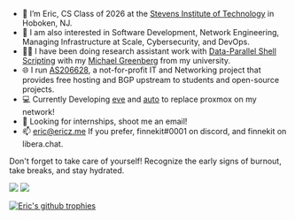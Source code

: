 - 👋 I’m Eric, CS Class of 2026 at the [Stevens Institute of Technology](https://stevens.edu) in Hoboken, NJ.
- 👀 I am also interested in Software Development, Network Engineering, Managing Infrastructure at Scale, Cybersecurity, and DevOps.
- 🧑‍🔬 I have been doing research assistant work with [Data-Parallel Shell Scripting](https://github.com/binpash) with my [Michael Greenberg](https://greenberg.science/) from my university.
- 🌐 I run [AS206628](https://as206628.net), a not-for-profit IT and Networking project that provides free hosting and BGP upstream to students and open-source projects.
- 💻 Currently Developing [eve](https://github.com/BasedDevelopment/eve) and [auto](https://github.com/BasedDevelopment/auto) to replace proxmox on my network!
- 🌈 Looking for internships, shoot me an email!
- 📫 eric@ericz.me If you prefer, finnekit#0001 on discord, and finnekit on libera.chat.

Don't forget to take care of yourself! Recognize the early signs of burnout, take breaks, and stay hydrated.

<img src="https://github.com/ericzty/ericzty/blob/master/generated/overview.svg#gh-dark-mode-only" /> <img src="https://github.com/ericzty/ericzty/blob/master/generated/languages.svg#gh-dark-mode-only" />

[![Eric's github trophies](https://github-profile-trophy.vercel.app/?username=ericzty&no-frame=true&theme=nord&column=-1)](https://github.com/ryo-ma/github-profile-trophy)
